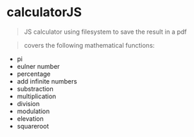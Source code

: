 # calculatorJS

> JS calculator using filesystem to save the result in a pdf

> covers the following mathematical functions:
- pi
- eulner number
- percentage
- add infinite numbers
- substraction
- multiplication
- division
- modulation
- elevation
- squareroot
